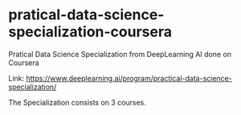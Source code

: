 # pratical-data-science-specialization-coursera
Pratical Data Science Specialization from DeepLearning AI done on Coursera

Link: https://www.deeplearning.ai/program/practical-data-science-specialization/

The Specialization consists on 3 courses.
